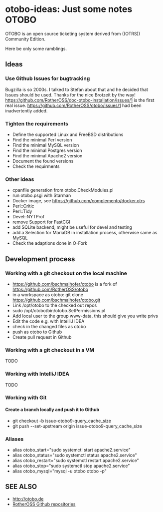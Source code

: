 # otobo-ideas: Just some notes OTOBO

OTOBO is an open source ticketing system derived from ((OTRS)) Community Edition.

Here be only some ramblings.

## Ideas

### Use Github Issues for bugtracking

Bugzilla is so 2000s. I talked to Stefan about that and he decided that Issues should be used. Thanks for the nice Brotzeit by the way! https://github.com/RotherOSS/doc-otobo-installation/issues/1 is the first real issue. https://github.com/RotherOSS/otobo/issues/1 had been inadvertently added.

### Tighten the requirements

* Define the supported Linux and FreeBSD distributions
* Find the minimal Perl version
* Find the minimal MySQL version
* Find the minimal Postgres version
* Find the minimal Apache2 version
* Document the found versions
* Check the requirments

### Other ideas

* cpanfile generation from otobo.CheckModules.pl
* run otobo.psgi with Starman
* Docker image, see https://github.com/complemento/docker.otrs
* Perl::Critic
* Perl::Tidy
* Devel::NYTProf
* remove Support for FastCGI
* add SQLite backend, might be useful for devel and testing
* add a Selection for MariaDB in installation process, otherwise same as MySQL
* Check the adaptions done in O-Fork

## Development process

### Working with a git checkout on the local machine

* https://github.com/bschmalhofer/otobo is a fork of https://github.com/RotherOSS/otobo
* in a workspace as otobo: git clone https://github.com/bschmalhofer/otobo.git
* Link /opt/otobo to the checked out repos
* sudo /opt/otobo/bin/otobo.SetPermissions.pl
* Add local user to the group www-data, this should give you write privs
* Edit the code e.g. with IntelliJ IDEA
* check in the changed files as otobo
* push as otobo to Github
* Create pull request in Github

### Working with a git checkout in a VM

TODO

### Working with IntelliJ IDEA

TODO

### Working with Git

#### Create a branch locally and push it to Github

* git checkout -b issue-otobo9-query_cache_size
* git push --set-upstream origin issue-otobo9-query_cache_size 

### Aliases

* alias otobo_start="sudo systemctl start apache2.service"
* alias otobo_status="sudo systemctl status apache2.service"
* alias otobo_restart="sudo systemctl restart apache2.service"
* alias otobo_stop="sudo systemctl stop apache2.service"
* alias otobo_mysql="mysql -u otobo otobo -p"

## SEE ALSO
 
 * http://otobo.de
 * [RotherOSS Github repositories](https://github.com/RotherOSS/otobo)
